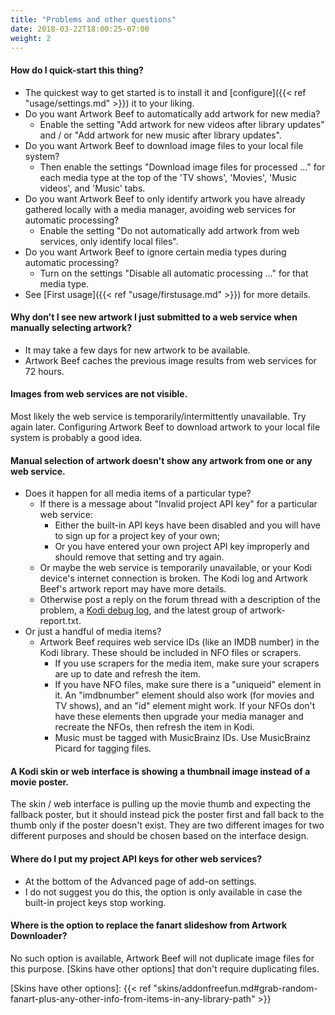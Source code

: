 ```yaml
---
title: "Problems and other questions"
date: 2018-03-22T18:00:25-07:00
weight: 2
---
```


#### How do I quick-start this thing?

- The quickest way to get started is to install it and [configure]({{< ref "usage/settings.md" >}})
  it to your liking.
- Do you want Artwork Beef to automatically add artwork for new media?
    - Enable the setting "Add artwork for new videos after library updates" and / or
      "Add artwork for new music after library updates".
- Do you want Artwork Beef to download image files to your local file system?
    - Then enable the settings "Download image files for processed ..." for each media type
      at the top of the 'TV shows', 'Movies', 'Music videos', and 'Music' tabs.
- Do you want Artwork Beef to only identify artwork you have already gathered locally with
  a media manager, avoiding web services for automatic processing?
    - Enable the setting "Do not automatically add artwork from web services, only identify local files".
- Do you want Artwork Beef to ignore certain media types during automatic processing?
    - Turn on the settings "Disable all automatic processing ..." for that media type.
- See [First usage]({{< ref "usage/firstusage.md" >}}) for more details.

#### Why don't I see new artwork I just submitted to a web service when manually selecting artwork?

- It may take a few days for new artwork to be available.
- Artwork Beef caches the previous image results from web services for 72 hours.

#### Images from web services are not visible.

Most likely the web service is temporarily/intermittently unavailable. Try again later.
Configuring Artwork Beef to download artwork to your local file system is probably a good idea.

#### Manual selection of artwork doesn't show any artwork from one or any web service.

- Does it happen for all media items of a particular type?
    - If there is a message about "Invalid project API key" for a particular web service:
      - Either the built-in API keys have been disabled and you will have to sign up for a project
        key of your own;
      - Or you have entered your own project API key improperly and should remove that setting
        and try again.
  - Or maybe the web service is temporarily unavailable, or your Kodi device's internet connection
    is broken. The Kodi log and Artwork Beef's artwork report may have more details.
  - Otherwise post a reply on the forum thread with a description of the problem, a
    [Kodi debug log], and the latest group of artwork-report.txt.
- Or just a handful of media items?
  - Artwork Beef requires web service IDs (like an IMDB number) in the Kodi library. These
    should be included in NFO files or scrapers.
      - If you use scrapers for the media item, make sure your scrapers are up to date and
        refresh the item.
      - If you have NFO files, make sure there is a "uniqueid" element in it.
        An "imdbnumber" element should also work (for movies and TV shows), and an "id" element might work.
        If your NFOs don't have these elements then upgrade your media manager and recreate the NFOs,
        then refresh the item in Kodi.
      - Music must be tagged with MusicBrainz IDs. Use MusicBrainz Picard for tagging files.

[Kodi debug log]: https://kodi.wiki/view/Debug-log

#### A Kodi skin or web interface is showing a thumbnail image instead of a movie poster.

The skin / web interface is pulling up the movie thumb and expecting the fallback poster,
but it should instead pick the poster first and fall back to the thumb only if the poster
doesn't exist. They are two different images for two different purposes and should be chosen
based on the interface design.

#### Where do I put my project API keys for other web services?

- At the bottom of the Advanced page of add-on settings.
- I do not suggest you do this, the option is only available in case the built-in project keys
  stop working.

#### Where is the option to replace the fanart slideshow from Artwork Downloader?

No such option is available, Artwork Beef will not duplicate image files for this purpose.
[Skins have other options] that don't require duplicating files.

[Skins have other options]: {{< ref "skins/addonfreefun.md#grab-random-fanart-plus-any-other-info-from-items-in-any-library-path" >}}
